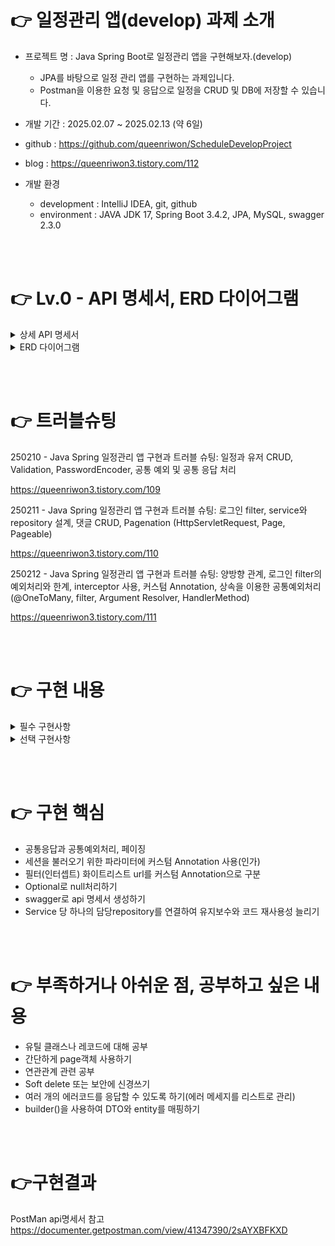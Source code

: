 # 👉 일정관리 앱(develop) 과제 소개

* 프로젝트 명 : Java Spring Boot로 일정관리 앱을 구현해보자.(develop)
    * JPA를 바탕으로 일정 관리 앱를 구현하는 과제입니다.
    * Postman을 이용한 요청 및 응답으로 일정을 CRUD 및 DB에 저장할 수 있습니다.

* 개발 기간 : 2025.02.07 ~ 2025.02.13 (약 6일)

* github : <https://github.com/queenriwon/ScheduleDevelopProject>
* blog : <https://queenriwon3.tistory.com/112>

* 개발 환경
  * development : IntelliJ IDEA, git, github
  * environment : JAVA JDK 17, Spring Boot 3.4.2, JPA, MySQL, swagger 2.3.0

<br><br>


# 👉 Lv.0 - API 명세서, ERD 다이어그램


<details>
  <summary>상세 API 명세서</summary>
	
* 상세 API 명세서(설계단계)
  https://flaxen-swan-41e.notion.site/Lv-0-192b649ebbbd80eda2b9ee81449163ec

* 구현 후 API 명세서(Postman 사용)
  https://documenter.getpostman.com/view/41347390/2sAYXBFKXD
  
</details>

<details>
  <summary>ERD 다이어그램</summary>

  <img src="https://img1.daumcdn.net/thumb/R1280x0/?scode=mtistory2&fname=https%3A%2F%2Fblog.kakaocdn.net%2Fdn%2FQpCRb%2FbtsMf5A9qq5%2FtRK2gl2FVKPPcoZoWArLq0%2Fimg.png">
  
</details>


<br><br>



# 👉 트러블슈팅

250210 - Java Spring 일정관리 앱 구현과 트러블 슈팅: 일정과 유저 CRUD, Validation, PasswordEncoder, 공통 예외 및 공통 응답 처리

<https://queenriwon3.tistory.com/109>

250211 - Java Spring 일정관리 앱 구현과 트러블 슈팅: 로그인 filter, service와 repository 설계, 댓글 CRUD, Pagenation (HttpServletRequest, Page, Pageable)

<https://queenriwon3.tistory.com/110>

250212 - Java Spring 일정관리 앱 구현과 트러블 슈팅: 양방향 관계, 로그인 filter의 예외처리와 한계, interceptor 사용, 커스텀 Annotation, 상속을 이용한 공통예외처리(@OneToMany, filter, Argument Resolver, HandlerMethod)

<https://queenriwon3.tistory.com/111>



<br><br>


# 👉 구현 내용

<details>
	<summary>필수 구현사항</summary>

* Lv.1
  * CRUD 기능이 정상적으로 구동되는가? 
  * 일정 엔티티에 '작성 유저명, 할일 제목, 내용, 작성일' 필드가 포함되었는가?
* Lv.2
  * CRUD 기능이 정상적으로 구동되는가?
  * 유저 엔티티에 '유저명, 이메일, 작성일, 수정일' 필드가 포함되었는가?
  * 일정 엔티티가 작성 유저명 대신 유저 고유 식별자 필드를 포함하고 있는가?
* Lv.3
  * 유저 엔티티에 비밀번호 필드가 추가되었는가?
* Lv.4
  * 이메일과 비밀번호를 사용하여 로그인 기능이 정상적으로 작동하는가?
  * 필터를 통해 요청 전후에 인증 처리가 잘 이루어지고 있는가?
  * 회원가입과 로그인 요청은 인증 처리에서 제외되고 있는가?
  * 로그인 실패 시 401 정확하게 반환되는가? 

</details>

<details>
	<summary>선택 구현사항</summary>
  
* Lv.3 (구현)
  * @Valid 어노테이션을 사용하여 객체의 제약 조건을 검증하는 기능이 구현되었는가?
  * 다양한 제약조건 검증 어노테이션(@NotNull, @Size 등)을 활용하였는가?
* Lv.4 (구현)
  * 비밀번호가 성공적으로 암호화되어 저장되는가?
  * PasswordEncoder 클래스를 구현하고 활용했는가?
* Lv.5 (구현)
  * CRUD 기능이 정상적으로 구동되는가?
  * 댓글 엔티티에 '댓글 내용, 작성일, 수정일, 작성 유저명' 필드가 포함되었는가?
  * 댓글과 일정 간의 연관관계가 설정되었는가?
* LV.6  (구현)
  * Spring Data JPA의 Pageable과 Page 인터페이스를 활용하여 페이징이 구현하였는가?
  * 페이지 번호와 페이지 크기를 쿼리 파라미터로 받는 기능이 정상적으로 동작하는가?
  * 지정된 필드(할일 제목, 할일 내용, 댓글 개수, 일정 작성일, 수정일, 작성 유저명)가 조회되는가?
  * 디폴트 페이지 크기가 10으로 설정되어 있는가?
  * 일정의 수정일을 기준으로 내림차순 정렬이 잘 이루어지고 있는가?
 
</details>


<br><br>




# 👉 구현 핵심
* 공통응답과 공통예외처리, 페이징
* 세션을 불러오기 위한 파라미터에 커스텀 Annotation 사용(인가)
* 필터(인터셉트) 화이트리스트 url를 커스텀 Annotation으로 구분
* Optional로 null처리하기
* swagger로 api 명세서 생성하기
* Service 당 하나의 담당repository를 연결하여 유지보수와 코드 재사용성 늘리기


<br><br>

# 👉 부족하거나 아쉬운 점, 공부하고 싶은 내용
* 유틸 클래스나 레코드에 대해 공부
* 간단하게 page객체 사용하기
* 연관관계 관련 공부
* Soft delete 또는 보안에 신경쓰기
* 여러 개의 에러코드를 응답할 수 있도록 하기(에러 메세지를 리스트로 관리)
* builder()을 사용하여 DTO와 entity를 매핑하기




<br><br>



# 👉구현결과

PostMan api명세서 참고
  https://documenter.getpostman.com/view/41347390/2sAYXBFKXD



